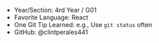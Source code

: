 - Year/Section: 4rd Year / G01
- Favorite Language: React
- One Git Tip Learned: e.g., Use `git status` often
- GitHub: @clintperales441